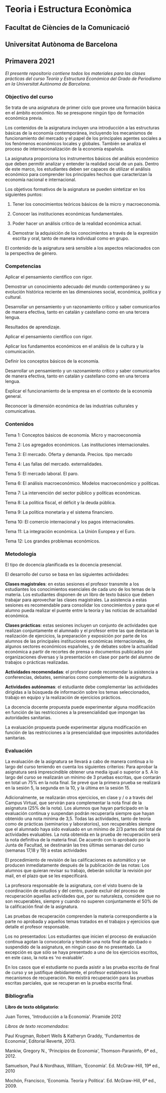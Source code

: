 # Teoria i Estructura Econòmica

## Facultat de Ciències de la Comunicació
## Universitat Autònoma de Barcelona
## Primavera 2021

*El presente repositorio contiene todos los materiales para las clases prácticas del curso Teoría y Estructura Económica del Grado de Periodismo en la Universitat Autònoma de Barcelona.*

### Objectivo del curso
Se trata de una asignatura de primer ciclo que provee una formación básica en el ámbito económico. No se presupone ningún tipo de formación económica previa.

Los contenidos de la asignatura incluyen una introducción a las estructuras básicas de la economía contemporánea, incluyendo los mecanismos de funcionamiento del mercado y el papel de los principales agentes sociales a los fenómenos económicos locales y globales. También se analiza el proceso de internacionalización de la economía española.

La asignatura proporciona los instrumentos básicos del análisis económico que deben permitir analizar y entender la realidad social de un país. Dentro de este marco, los estudiantes deben ser capaces de utilizar el análisis económico para comprender los principales hechos que caracterizan la economía nacional e internacional.

Los objetivos formativos de la asignatura se pueden sintetizar en los siguientes puntos:

1. Tener los conocimientos teóricos básicos de la micro y macroeconomía.

2. Conocer las instituciones económicas fundamentales.

3. Poder hacer un análisis crítico de la realidad económica actual.

4. Demostrar la adquisición de los conocimientos a través de la expresión escrita y oral, tanto de manera individual como en grupo.

El contenido de la asignatura será sensible a los aspectos relacionados con la perspectiva de género.

### Competencias
Aplicar el pensamiento científico con rigor.

Demostrar un conocimiento adecuado del mundo contemporáneo y su evolución histórica reciente en las dimensiones social, económica, política y cultural.

Desarrollar un pensamiento y un razonamiento crítico y saber comunicarlos de manera efectiva, tanto en catalán y castellano como en una tercera lengua.

Resultados de aprendizaje.

Aplicar el pensamiento científico con rigor.

Aplicar los fundamentos económicos en el análisis de la cultura y la comunicación.

Definir los conceptos básicos de la economía.

Desarrollar un pensamiento y un razonamiento crítico y saber comunicarlos de manera efectiva, tanto en catalán y castellano como en una tercera lengua.

Explicar el funcionamiento de la empresa en el contexto de la economía general.

Reconocer la dimensión económica de las industrias culturales y comunicativas.

### Contenidos
Tema 1: Conceptos básicos de economía. Micro y macroeconomía

Tema 2: Los agregados económicos. Las instituciones internacionales.

Tema 3: El mercado. Oferta y demanda. Precios. tipo mercado

Tema 4: Las fallas del mercado. externalidades.

Tema 5: El mercado laboral. El paro.

Tema 6: El análisis macroeconómico. Modelos macroeconómico y políticas.

Tema 7: La intervención del sector público y políticas económicas.

Tema 8: La política fiscal, el déficit y la deuda pública.

Tema 9: La política monetaria y el sistema financiero.

Tema 10: El comercio internacional y los pagos internacionales.

Tema 11: La integración económica. La Unión Europea y el Euro.

Tema 12: Los grandes problemas económicos.

### Metodología
El tipo de docencia planificada es la docencia presencial.

El desarrollo del curso se basa en las siguientes actividades:

**Clases magistrales**: en estas sesiones el profesor transmite a los estudiantes los conocimientos esenciales de cada uno de los temas de la materia. Los estudiantes disponen de un libro de texto básico que deben trabajar para aprovechar las clases magistrales. La asistencia a estas sesiones es recomendable para consolidar los conocimientos y para que el alumno pueda realizar el puente entre la teoría y las noticias de actualidad económica.

**Clases prácticas**: estas sesiones incluyen un conjunto de actividades que realizan conjuntamente el alumnado y el profesor entre las que destacan la realización de ejercicios, la preparación y exposición por parte de los alumnos de las principales instituciones económicas internacionales, de algunos sectores económicos españoles, y de debates sobre la actualidad económica a partir de recortes de prensa o documentos publicados por organizaciones diversas y la presentación en clase por parte del alumno de trabajos o prácticas realizadas.

**Actividades recomendadas**: el profesor puede recomendar la asistencia a conferencias, debates, seminarios como complemento de la asignatura.

**Actividades autónomas**: el estudiante debe complementar las actividades dirigidas a la búsqueda de información sobre los temas seleccionados, trabajo en equipo y la realización de ejercicios prácticos.

La docencia docente propuesta puede experimentar alguna modificación en función de las restricciones a la presencialidad que impongan las autoridades sanitarias.

La evaluación propuesta puede experimentar alguna modificación en función de las restricciones a la presencialidad que imposinles autoridades sanitarias.

### Evaluación

La evaluación de la asignatura se llevará a cabo de manera continua a lo largo del curso teniendo en cuenta los siguientes criterios: Para aprobar la asignatura será imprescindible obtener una media igual o superior a 5. A lo largo del curso se realizarán un mínimo de 3 pruebas escritas, que contarán en total un 75% en la nota final. Se prevé que la primera prueba se realizará en la sesión 5, la segunda en la 10, y la última en la sesión 15.

Adicionalmente, se realizarán otros ejercicios, en clase y / o a través del Campus Virtual, que servirán para complementar la nota final de la asignatura (25% de la nota).
Los alumnos que hayan participado en la evaluación continua y suspendan podrán recuperarla siempre que hayan obtenido una nota mínima de 3,5. Todas las actividades, tanto de teoría como de prácticas (seminarios y laboratorios), son recuperables siempre que el alumnado haya sido evaluado en un mínimo de 2/3 partes del total de actividades evaluables. La nota obtenida en la prueba de recuperación será la nota definitiva de la materia final. De acuerdo con lo aprobado por la Junta de Facultad, se destinarán las tres últimas semanas del curso (semanas 17,18 y 19) a estas actividades

El procedimiento de revisión de las calificaciones es automático y se producen inmediatamente después de la publicación de las notas: Los alumnos que quieran revisar su trabajo, deberán solicitar la revisión por mail, en el plazo que se les especificará.

La profesora responsable de la asignatura, con el visto bueno de la coordinación de estudios y del centro, puede excluir del proceso de recuperación aquellas actividades que, por su naturaleza, considere que no son recuperables, siempre y cuando no superen conjuntamente el 50% de la calificación final de la asignatura.

Las pruebas de recuperación comprenden la materia correspondiente a la parte no aprobada y aquellos temas tratados en el trabajos y ejercicios que detalle el profesor responsable.

Los no presentados: Los estudiantes que inicien el proceso de evaluación continua agotan la convocatoria y tendrán una nota final de aprobado o suspendido de la asignatura, en ningún caso de no presentado. La excepción es que sólo se haya presentado a uno de los ejercicios escritos, en este caso, la nota es 'no evaluable'.

En los casos que el estudiante no pueda asistir a las prueba escrita de final de curso y se justifique debidamente, el profesor establecerá los mecanismos de recuperación. No existirá recuperación para las pruebas escritas parciales, que se recuperan en la prueba escrita final.

### Bibliografía

**Libro de texto obligatorio**: 

Juan Torres, 'Introducción a la Economía'. Piramide 2012

*Libros de texto recomendados*: 

Paul Krugman, Robert Wells & Katheryn Graddy, 'Fundamentos de Economía', Editorial Reverté, 2013.

Mankiw, Gregory N., 'Principios de Economia', Thomson-Paraninfo, 6ª ed., 2012.

Samuelson, Paul & Nordhaus, William, 'Economía'. Ed. McGraw-Hill, 19ª ed., 2010

Mochón, Francisco, 'Economía. Teoría y Política'. Ed. McGraw-Hill, 6ª ed., 2009.
